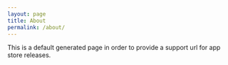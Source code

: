 ```yaml
---
layout: page
title: About
permalink: /about/
---
```


This is a default generated page in order to provide a support url for app store releases.